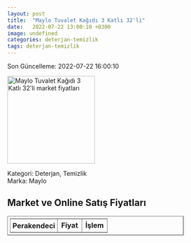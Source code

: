 ```yaml
---
layout: post
title:  "Maylo Tuvalet Kağıdı 3 Katlı 32'li"
date:   2022-07-22 13:00:10 +0300
image: undefined
categories: deterjan-temizlik
tags: deterjan-temizlik
---
```


Son Güncelleme: 2022-07-22 16:00:10

<img src="undefined" width="200" alt="Maylo Tuvalet Kağıdı 3 Katlı 32'li market fiyatları" />

Kategori: Deterjan, Temizlik
<br />
Marka: Maylo

<h2>Market ve Online Satış Fiyatları</h2>

<table border="1" style="padding: 5px;width:80%;">
  <tr>
    <td style="padding: 5px;"><strong>Perakendeci</strong></td>
    <td><strong>Fiyat</strong></td>
    <td><strong>İşlem</strong></td>
  </tr>
  
</table>
